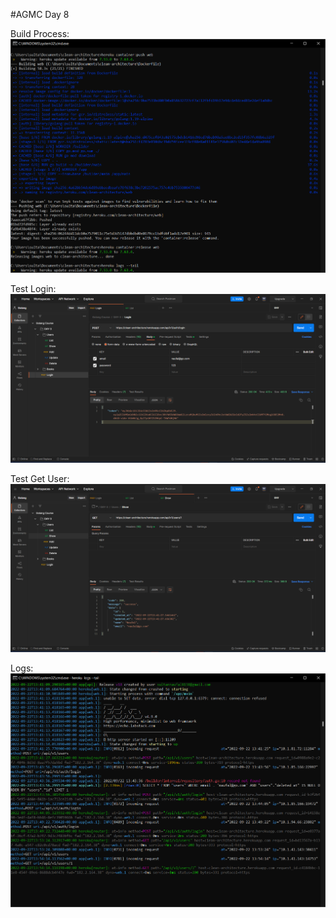 
#AGMC Day 8

Build Process:
![alt text](https://github.com/sultannaufal/alterra-agmc/blob/main/day-8/build.png)

Test Login:
![alt text](https://github.com/sultannaufal/alterra-agmc/blob/main/day-8/login.png)

Test Get User:
![alt text](https://github.com/sultannaufal/alterra-agmc/blob/main/day-8/show.png)

Logs:
![alt text](https://github.com/sultannaufal/alterra-agmc/blob/main/day-8/log.png)

